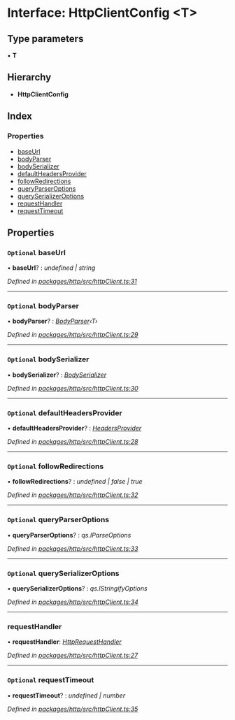 # Interface: HttpClientConfig <**T**>

## Type parameters

▪ **T**

## Hierarchy

* **HttpClientConfig**

## Index

### Properties

* [baseUrl](httpclientconfig.md#optional-baseurl)
* [bodyParser](httpclientconfig.md#optional-bodyparser)
* [bodySerializer](httpclientconfig.md#optional-bodyserializer)
* [defaultHeadersProvider](httpclientconfig.md#optional-defaultheadersprovider)
* [followRedirections](httpclientconfig.md#optional-followredirections)
* [queryParserOptions](httpclientconfig.md#optional-queryparseroptions)
* [querySerializerOptions](httpclientconfig.md#optional-queryserializeroptions)
* [requestHandler](httpclientconfig.md#requesthandler)
* [requestTimeout](httpclientconfig.md#optional-requesttimeout)

## Properties

### `Optional` baseUrl

• **baseUrl**? : *undefined | string*

*Defined in [packages/http/src/httpClient.ts:31](https://github.com/headline-1/coolio/blob/c80476b/packages/http/src/httpClient.ts#L31)*

___

### `Optional` bodyParser

• **bodyParser**? : *[BodyParser](../README.md#bodyparser)‹T›*

*Defined in [packages/http/src/httpClient.ts:29](https://github.com/headline-1/coolio/blob/c80476b/packages/http/src/httpClient.ts#L29)*

___

### `Optional` bodySerializer

• **bodySerializer**? : *[BodySerializer](../README.md#bodyserializer)*

*Defined in [packages/http/src/httpClient.ts:30](https://github.com/headline-1/coolio/blob/c80476b/packages/http/src/httpClient.ts#L30)*

___

### `Optional` defaultHeadersProvider

• **defaultHeadersProvider**? : *[HeadersProvider](../README.md#headersprovider)*

*Defined in [packages/http/src/httpClient.ts:28](https://github.com/headline-1/coolio/blob/c80476b/packages/http/src/httpClient.ts#L28)*

___

### `Optional` followRedirections

• **followRedirections**? : *undefined | false | true*

*Defined in [packages/http/src/httpClient.ts:32](https://github.com/headline-1/coolio/blob/c80476b/packages/http/src/httpClient.ts#L32)*

___

### `Optional` queryParserOptions

• **queryParserOptions**? : *qs.IParseOptions*

*Defined in [packages/http/src/httpClient.ts:33](https://github.com/headline-1/coolio/blob/c80476b/packages/http/src/httpClient.ts#L33)*

___

### `Optional` querySerializerOptions

• **querySerializerOptions**? : *qs.IStringifyOptions*

*Defined in [packages/http/src/httpClient.ts:34](https://github.com/headline-1/coolio/blob/c80476b/packages/http/src/httpClient.ts#L34)*

___

###  requestHandler

• **requestHandler**: *[HttpRequestHandler](../README.md#httprequesthandler)*

*Defined in [packages/http/src/httpClient.ts:27](https://github.com/headline-1/coolio/blob/c80476b/packages/http/src/httpClient.ts#L27)*

___

### `Optional` requestTimeout

• **requestTimeout**? : *undefined | number*

*Defined in [packages/http/src/httpClient.ts:35](https://github.com/headline-1/coolio/blob/c80476b/packages/http/src/httpClient.ts#L35)*
